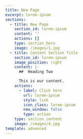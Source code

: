 ```yaml
---
title: New Page
excerpt: lorem-ipsum
sections:
  - title: New Page
    section_id: lorem-ipsum
    content: ''
    actions: []
    type: section_hero
    image: /images/1.jpg
  - title: Content Section Title
    section_id: lorem-ipsum
    image_position: right
    content: |-
      ##  Heading Two

      This is our content.
    actions:
      - label: Click here
        url: lorem-ipsum
        style: link
        icon_class: lorem-ipsum
        new_window: false
        type: action
    type: section_content
    image: /images/4.jpg
template: advanced
---
```

